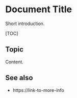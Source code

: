# Document Title

Short introduction.

[TOC]

## Topic

Content.

## See also

* https://link-to-more-info
